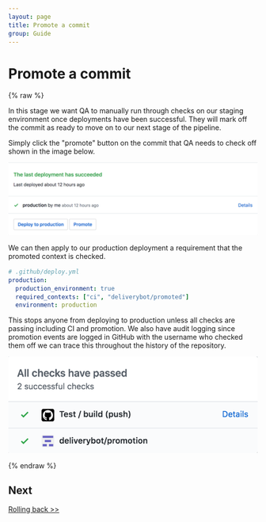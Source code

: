 ```yaml
---
layout: page
title: Promote a commit
group: Guide
---
```


# Promote a commit

{% raw %}

In this stage we want QA to manually run through checks on our staging
environment once deployments have been successful. They will mark off the
commit as ready to move on to our next stage of the pipeline.

Simply click the "promote" button on the commit that QA needs to check off
shown in the image below.

![Show promote button](/assets/images/promote-button.png)

We can then apply to our production deployment a requirement that the promoted
context is checked.

```yaml
# .github/deploy.yml
production:
  production_environment: true
  required_contexts: ["ci", "deliverybot/promoted"]
  environment: production
```

This stops anyone from deploying to production unless all checks are passing
including CI and promotion. We also have audit logging since promotion events
are logged in GitHub with the username who checked them off we can trace this
throughout the history of the repository.

![Promoted check](/assets/images/promoted-check.png)

{% endraw %}

## Next

[Rolling back >>](/docs/guide/7-rollback/)

